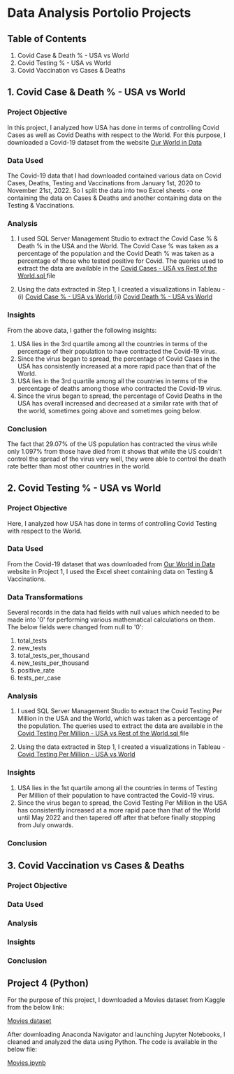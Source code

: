 # Data Analysis Portolio Projects

## Table of Contents

1. Covid Case & Death % - USA vs World
2. Covid Testing % - USA vs World
3. Covid Vaccination vs Cases & Deaths

## 1. Covid Case & Death % - USA vs World

### Project Objective

In this project, I analyzed how USA has done in terms of controlling Covid Cases as well as Covid Deaths with respect to the World. For this purpose, I downloaded a Covid-19 dataset from the website <a href = "https://ourworldindata.org/covid-deaths"> Our World in Data </a>

### Data Used

The Covid-19 data that I had downloaded contained various data on Covid Cases, Deaths, Testing and Vaccinations from January 1st, 2020 to November 21st, 2022. So I split the data into two Excel sheets - one containing the data on Cases & Deaths and another containing data on the Testing & Vaccinations.

### Analysis

1. I used SQL Server Management Studio to extract the Covid Case % & Death % in the USA and the World. The Covid Case % was taken as a percentage of the population and the Covid Death % was taken as a percentage of those who tested positive for Covid. The queries used to extract the data are available in the <a href = "https://github.com/rahulshankariyer/PortolioProject/blob/main/Covid-19/Covid%20Cases%20-%20USA%20vs%20Rest%20of%20the%20World.sql"> Covid Cases - USA vs Rest of the World.sql </a> file 

2. Using the data extracted in Step 1, I created a visualizations in Tableau - 
    (i) <a href = "https://public.tableau.com/app/profile/rahul5702/viz/ComparisonofCovidCasesDeathsinUSAvstheWorldDataFromJan12020tillNovember212022/Dashboard1"> Covid Case % - USA vs World </a>
    (ii) <a href = "https://public.tableau.com/app/profile/rahul5702/viz/ComparisonofCovidCasesDeathsinUSAvstheWorldDataFromJan12020tillNovember212022/Dashboard2"> Covid Death % - USA vs World </a>
    
### Insights

From the above data, I gather the following insights:

1. USA lies in the 3rd quartile among all the countries in terms of the percentage of their population to have contracted the Covid-19 virus.
2. Since the virus began to spread, the percentage of Covid Cases in the USA has consistently increased at a more rapid pace than that of the World. 
3. USA lies in the 3rd quartile among all the countries in terms of the percentage of deaths among those who contracted the Covid-19 virus.
4. Since the virus began to spread, the percentage of Covid Deaths in the USA has overall increased and decreased at a similar rate with that of the world, sometimes going above and sometimes going below.

### Conclusion

The fact that 29.07% of the US population has contracted the virus while only 1.097% from those have died from it shows that while the US couldn't control the spread of the virus very well, they were able to control the death rate better than most other countries in the world.

## 2. Covid Testing % - USA vs World

### Project Objective

Here, I analyzed how USA has done in terms of controlling Covid Testing with respect to the World. 

### Data Used

From the Covid-19 dataset that was downloaded from <a href = "https://ourworldindata.org/covid-deaths"> Our World in Data </a> website in Project 1, I used the Excel sheet containing data on Testing & Vaccinations.

### Data Transformations

Several records in the data had fields with null values which needed to be made into '0' for performing various mathematical calculations on them. The below fields were changed from null to '0':

1. total_tests
2. new_tests
3. total_tests_per_thousand
4. new_tests_per_thousand
5. positive_rate
6. tests_per_case

### Analysis

1. I used SQL Server Management Studio to extract the Covid Testing Per Million in the USA and the World, which was taken as a percentage of the population. The queries used to extract the data are available in the <a href = ""> Covid Testing Per Million - USA vs Rest of the World.sql </a> file 

2. Using the data extracted in Step 1, I created a visualizations in Tableau - <a href = ""> Covid Testing Per Million - USA vs World </a>

### Insights

1. USA lies in the 1st quartile among all the countries in terms of Testing Per Million of their population to have contracted the Covid-19 virus.
2. Since the virus began to spread, the Covid Testing Per Million in the USA has consistently increased at a more rapid pace than that of the World until May 2022 and then tapered off after that before finally stopping from July onwards.

### Conclusion



## 3. Covid Vaccination vs Cases & Deaths

### Project Objective



### Data Used



### Analysis



### Insights



### Conclusion



## Project 4 (Python)

For the purpose of this project, I downloaded a Movies dataset from Kaggle from the below link:

<a href = "https://www.kaggle.com/datasets/danielgrijalvas/movies"> Movies dataset </a>

After downloading Anaconda Navigator and launching Jupyter Notebooks, I cleaned and analyzed the data using Python. The code is available in the below file:

<a href = "Project 4/Movies.ipynb"> Movies.ipynb </a>
